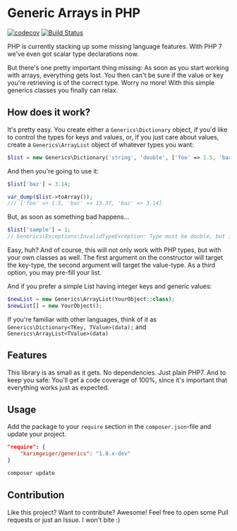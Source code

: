 # Generic Arrays in PHP

[![codecov](https://codecov.io/gh/KarimGeiger/Generics/branch/master/graph/badge.svg)](https://codecov.io/gh/KarimGeiger/Generics)
[![Build Status](https://travis-ci.org/KarimGeiger/Generics.svg?branch=master)](https://travis-ci.org/KarimGeiger/Generics)

PHP is currently stacking up some missing language features. With PHP 7 we've even got scalar type declarations now.

But there's one pretty important thing missing: As soon as you start working with arrays, everything gets lost. You then
can't be sure if the value or key you're retrieving is of the correct type. Worry no more! With this simple generics
classes you finally can relax.

## How does it work?

It's pretty easy. You create either a ``Generics\Dictionary`` object, if you'd like to control the types for keys and
values, or, if you just care about values, create a ``Generics\ArrayList`` object of whatever types you want:

```php
$list = new Generics\Dictionary('string', 'double', ['foo' => 1.5, 'bar' => 13.37]);
```

And then you're going to use it:

```php
$list['baz'] = 3.14;

var_dump($list->toArray());
/// ['foo' => 1.5, 'bar' => 13.37, 'baz' => 3.14]
```

But, as soon as something bad happens... 

```php
$list['sample'] = 1;
// Generics\Exceptions\InvalidTypeException: Type must be double, but integer was given.
```

Easy, huh? And of course, this will not only work with PHP types, but with your own classes as well.
The first argument on the constructor will target the key-type, the second argument will target the value-type.
As a third option, you may pre-fill your list.

And if you prefer a simple List having integer keys and generic values:

```php
$newList = new Generics\ArrayList(YourObject::class);
$newList[] = new YourObject();
```

If you're familiar with other languages, think of it as ``Generics\Dictionary<TKey, TValue>(data);`` and
``Generics\ArrayList<TValue>(data)``

## Features

This library is as small as it gets. No dependencies. Just plain PHP7. And to keep you safe: You'll get a code coverage
of 100%, since it's important that everything works just as expected.

## Usage

Add the package to your ``require`` section in the ``composer.json``-file and update your project.

```json
"require": {
    "karimgeiger/generics": "1.0.x-dev"
}
```

```sh
composer update
```

## Contribution

Like this project? Want to contribute? Awesome! Feel free to open some Pull requests or just an Issue. I won't bite :)